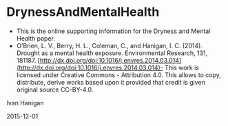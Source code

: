 DrynessAndMentalHealth
======================

- This is the online supporting information for the Dryness and Mental Health paper.
- O’Brien, L. V., Berry, H. L., Coleman, C., and Hanigan, I. C. (2014).  Drought as a mental health exposure. Environmental Research, 131, 181187. [http://dx.doi.org/doi:10.1016/j.envres.2014.03.014](http://dx.doi.org/doi:10.1016/j.envres.2014.03.014)- This work is licensed under Creative Commons - Attribution 4.0. This allows to copy, distribute, derive works based upon it provided that credit is given original source CC-BY-4.0.

Ivan Hanigan

2015-12-01


